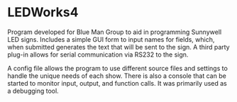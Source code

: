 # LEDWorks4
Program developed for Blue Man Group to aid in programming Sunnywell LED signs. 
Includes a simple GUI form to input names for fields, which, when submitted generates
the text that will be sent to the sign.  A third party plug-in allows for serial
communication via RS232 to the sign.  

A config file allows the program to use different source files and settings to handle
the unique needs of each show.  There is also a console that can be started to monitor
input, output, and function calls.  It was primarily used as a debugging tool.
